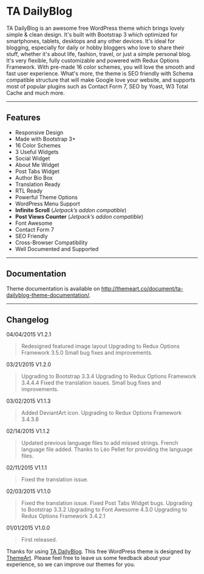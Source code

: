TA DailyBlog
============

TA DailyBlog is an awesome free WordPress theme which brings lovely simple & clean design. It's built with Bootstrap 3 which optimized for smartphones, tablets, desktops and any other devices. It's ideal for blogging, especially for daily or hobby bloggers who love to share their stuff, whether it's about life, fashion, travel, or just a simple personal blog. It's very flexible, fully customizable and powered with Redux Options Framework. With pre-made 16 color schemes, you will love the smooth and fast user experience. What's more, the theme is SEO friendly with Schema compatible structure that will make Google love your website, and supports most of popular plugins such as Contact Form 7, SEO by Yoast, W3 Total Cache and much more.

--------

Features
--------

- Responsive Design
- Made with Bootstrap 3+
- 16 Color Schemes
- 3 Useful Widgets
 - Social Widget
 - About Me Widget
 - Post Tabs Widget 
- Author Bio Box
- Translation Ready
- RTL Ready
- Powerful Theme Options
- WordPress Menu Support
- **Infinite Scroll** (*Jetpack’s addon compatible*)
- **Post Views Counter** (*Jetpack’s addon compatible*)
- Font Awesome
- Contact Form 7
- SEO Friendly
- Cross-Browser Compatibility
- Well Documented and Supported

-------------

Documentation
-------------

Theme documentation is available on http://themeart.co/document/ta-dailyblog-theme-documentation/.

---------

Changelog
---------

04/04/2015 V1.2.1
> Redesigned featured image layout
> Upgrading to Redux Options Framework 3.5.0
> Small bug fixes and improvements.

03/21/2015 V1.2.0
> Upgrading to Bootstrap 3.3.4
> Upgrading to Redux Options Framework 3.4.4.4
> Fixed the translation issues.
> Small bug fixes and improvements.

03/02/2015 V1.1.3
> Added DeviantArt icon.
> Upgrading to Redux Options Framework 3.4.3.8

02/14/2015 V1.1.2
> Updated previous language files to add missed strings.
> French language file added. Thanks to Léo Pellet for providing the language files.

02/11/2015 V1.1.1
> Fixed the translation issue.

02/03/2015 V1.1.0
> Fixed the translation issue.
> Fixed Post Tabs Widget bugs.
> Upgrading to Bootstrap 3.3.2
> Upgrading to Font Awesome 4.3.0
> Upgrading to Redux Options Framework 3.4.2.1

01/01/2015 V1.0.0
> First released.

Thanks for using [TA DailyBlog][1]. This free WordPress theme is designed by [ThemeArt][2]. Please feel free to leave us some feedback about your experience, so we can improve our themes for you.

[1]: http://themeart.co/free-theme/ta-dailyblog/
[2]: http://themeart.co/